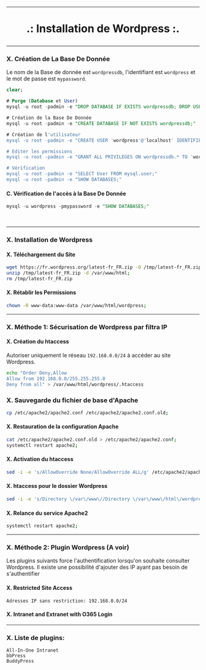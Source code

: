 -----------------------------------------------------------------------------------------------------------------------------------------------------------------------------------
# <p align='center'>.: Installation de Wordpress :.</p>


-----------------------------------------------------------------------------------------------------------------------------------------------------------------------------------
### X. Création de La Base De Donnée
Le nom de la Base de donnée est `wordpressdb`, l'identifiant est `wordpress` et le mot de passe est `mypassword`.

```sql
clear;

# Purge (Database et User)
mysql -u root -padmin -e "DROP DATABASE IF EXISTS wordpressdb; DROP USER IF EXISTS 'wordpress'@'localhost';"

# Création de la Base De Donnée
mysql -u root -padmin -e "CREATE DATABASE IF NOT EXISTS wordpressdb;"

# Création de l'utilisateur
mysql -u root -padmin -e "CREATE USER 'wordpress'@'localhost' IDENTIFIED BY 'mypassword';"

# Editer les permissions
mysql -u root -padmin -e "GRANT ALL PRIVILEGES ON wordpressdb.* TO 'wordpress'@'localhost';FLUSH PRIVILEGES;"

# Vérification
mysql -u root -padmin -e "SELECT User FROM mysql.user;"
mysql -u root -padmin -e "SHOW DATABASES;"
```

#### C. Vérification de l'accès à la Base De Donnée
```sql
mysql -u wordpress -pmypassword -e "SHOW DATABASES;"
```
<br />


-----------------------------------------------------------------------------------------------------------------------------------------------------------------------------------
### X. Installation de Wordpress
#### X. Téléchargement du Site
```bash
wget https://fr.wordpress.org/latest-fr_FR.zip -O /tmp/latest-fr_FR.zip;
unzip /tmp/latest-fr_FR.zip -d /var/www/html;
rm /tmp/latest-fr_FR.zip
```

#### X. Rétablir les Permissions
```bash
chown -R www-data:www-data /var/www/html/wordpress;
```

-----------------------------------------------------------------------------------------------------------------------------------------------------------------------------------
### X. Méthode 1: Sécurisation de Wordpress par filtra IP
#### X. Création du htaccess
Autoriser uniquement le réseau `192.168.0.0/24` à accéder au site Wordpress.
```bash
echo "Order Deny,Allow
Allow from 192.168.0.0/255.255.255.0
Deny from all" > /var/www/html/wordpress/.htaccess
```

### X. Sauvegarde du fichier de base d'Apache
```bash
cp /etc/apache2/apache2.conf /etc/apache2/apache2.conf.old;
```

#### X. Restauration de la configuration Apache
```bash
cat /etc/apache2/apache2.conf.old > /etc/apache2/apache2.conf;
systemctl restart apache2;
```

#### X. Activation du htaccess
```bash
sed -i -e 's/AllowOverride None/AllowOverride ALL/g' /etc/apache2/apache2.conf;
```

#### X. htaccess pour le dossier Wordpress
```bash
sed -i -e 's/Directory \/var\/www\//Directory \/var\/www\/html\/wordpress\//g' /etc/apache2/apache2.conf;
```

#### X. Relance du service Apache2
```bash
systemctl restart apache2;
```


-----------------------------------------------------------------------------------------------------------------------------------------------------------------------------------
### X. Méthode 2: Plugin Wordpress (A voir)
Les plugins suivants force l'authentification lorsqu'on souhaite consulter Wordpress. Il existe une possibilité d'ajouter des IP ayant pas besoin de s'authentifier
#### X. Restricted Site Access
```
Adresses IP sans restriction: 192.168.0.0/24
```
 
#### X. Intranet and Extranet with O365 Login


-----------------------------------------------------------------------------------------------------------------------------------------------------------------------------------
### X. Liste de plugins:
```
All-In-One Intranet
bbPress
BuddyPress
```
